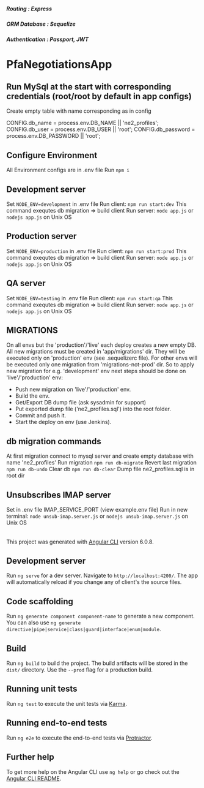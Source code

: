 ##### Routing         : Express
##### ORM Database    : Sequelize
##### Authentication  : Passport, JWT

# PfaNegotiationsApp
## Run MySql at the start with corresponding credentials (root/root by default in app configs)
Create empty table with name corresponding as in config

CONFIG.db_name      = process.env.DB_NAME || 'ne2_profiles';
CONFIG.db_user      = process.env.DB_USER || 'root';
CONFIG.db_password  = process.env.DB_PASSWORD || 'root';

## Configure Environment
All Environment configs are in .env file
Run `npm i`

## Development server
Set `NODE_ENV=development` in .env file
Run client:
`npm run start:dev`
This command exequtes db migration => build client
Run server:
`node app.js` or `nodejs app.js` on Unix OS

## Production server
Set `NODE_ENV=production` in .env file
Run client:
`npm run start:prod`
This command exequtes db migration => build client
Run server:
`node app.js` or `nodejs app.js` on Unix OS

## QA server
Set `NODE_ENV=testing` in .env file
Run client:
`npm run start:qa`
This command exequtes db migration => build client
Run server:
`node app.js` or `nodejs app.js` on Unix OS

## MIGRATIONS
On all envs but the 'production'/'live' each deploy creates a new empty DB.
All new migrations must be created in 'app/migrations' dir.
They will be executed only on 'production' env (see .sequelizerc file).
For other envs will be executed only one migration from 'migrations-not-prod' dir.
So to apply new migration for e.g. 'development' env next steps should be done on 'live'/'production' env:
- Push new migration on 'live'/'production' env.
- Build the env.
- Get/Export DB dump file (ask sysadmin for support)
- Put exported dump file ('ne2_profiles.sql') into the root folder.
- Commit and push it.
- Start the deploy on env (use Jenkins).
## db migration commands
At first migration connect to mysql server and create empty database with name 'ne2_profiles'
Run migration `npm run db-migrate`
Revert last migration `npm run db-undo`
Clear db `npm run db-clear`
Dump file ne2_profiles.sql is in root dir

## Unsubscribes IMAP server
Set in .env file IMAP_SERVICE_PORT (view example.env file)
Run in new terminal:
`node unsub-imap.server.js` or `nodejs unsub-imap.server.js` on Unix OS
######
This project was generated with [Angular CLI](https://github.com/angular/angular-cli) version 6.0.8.

## Development server

Run `ng serve` for a dev server. Navigate to `http://localhost:4200/`. The app will automatically reload if you change any of client's the source files.

## Code scaffolding

Run `ng generate component component-name` to generate a new component. You can also use `ng generate directive|pipe|service|class|guard|interface|enum|module`.

## Build

Run `ng build` to build the project. The build artifacts will be stored in the `dist/` directory. Use the `--prod` flag for a production build.

## Running unit tests

Run `ng test` to execute the unit tests via [Karma](https://karma-runner.github.io).

## Running end-to-end tests

Run `ng e2e` to execute the end-to-end tests via [Protractor](http://www.protractortest.org/).

## Further help

To get more help on the Angular CLI use `ng help` or go check out the [Angular CLI README](https://github.com/angular/angular-cli/blob/master/README.md).
